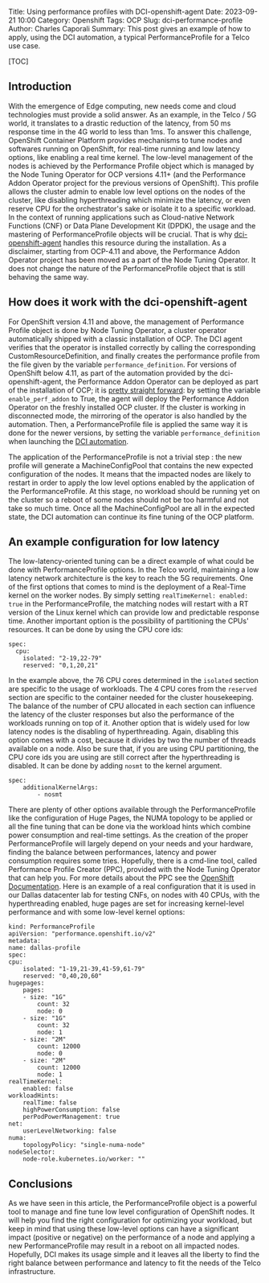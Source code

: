 Title: Using performance profiles with DCI-openshift-agent
Date: 2023-09-21 10:00
Category: Openshift
Tags: OCP
Slug: dci-performance-profile
Author: Charles Caporali
Summary: This post gives an example of how to apply, using the DCI automation, a typical PerformanceProfile for a Telco use case.

[TOC]

## Introduction

With the emergence of Edge computing, new needs come and cloud technologies must provide a solid answer. As an example, in the Telco / 5G world, it translates to a drastic reduction of the latency, from 50 ms response time in the 4G world to less than 1ms.
To answer this challenge, OpenShift Container Platform provides mechanisms to tune nodes and softwares running on OpenShift, for real-time running and low latency options, like enabling a real time kernel. The low-level management of the nodes is achieved by the Performance Profile object which is managed by the Node Tuning Operator for OCP versions 4.11+ (and the Performance Addon Operator project for the previous versions of OpenShift). This profile allows the cluster admin to enable low level options on the nodes of the cluster, like disabling hyperthreading which minimize the latency, or even reserve CPU for the orchestrator's sake or isolate it to a specific workload.
In the context of running applications such as Cloud-native Network Functions (CNF) or Data Plane Development Kit (DPDK), the usage and the mastering of PerformanceProfile objects will be crucial. That is why [dci-openshift-agent](https://github.com/redhat-cip/dci-openshift-agent) handles this resource during the installation.
As a disclaimer, starting from OCP-4.11 and above, the Performance Addon Operator project has been moved as a part of the Node Tuning Operator. It does not change the nature of the PerformanceProfile object that is still behaving the same way.

## How does it work with the dci-openshift-agent

For OpenShift version 4.11 and above, the management of Performance Profile object is done by Node Tuning Operator, a cluster operator automatically shipped with a classic installation of OCP. The DCI agent verifies that the operator is installed correctly by calling the corresponding CustomResourceDefinition, and finally creates the performance profile from the file given by the variable `performance_definition`.
For versions of OpenShift below 4.11, as part of the automation provided by the dci-openshift-agent, the Performance Addon Operator can be deployed as part of the installation of OCP; it is [pretty straight forward](https://doc.distributed-ci.io/dci-openshift-agent/#ansible-variables): by setting the variable `enable_perf_addon` to True, the agent will deploy the Performance Addon Operator on the freshly installed OCP cluster. If the cluster is working in disconnected mode, the mirroring of the operator is also handled by the automation. Then, a PerformanceProfile file is applied the same way it is done for the newer versions, by setting the variable `performance_definition` when launching the [DCI automation](https://github.com/redhat-cip/dci-openshift-agent/blob/master/plays/deploy-operators.yml#L151C1-L162C44).

The application of the PerformanceProfile is not a trivial step : the new profile will generate a MachineConfigPool that contains the new expected configuration of the nodes. It means that the impacted nodes are likely to restart in order to apply the low level options enabled by the application of the PerformanceProfile. At this stage, no workload should be running yet on the cluster so a reboot of some nodes should not be too harmful and not take so much time. Once all the MachineConfigPool are all in the expected state, the DCI automation can continue its fine tuning of the OCP platform.

## An example configuration for low latency

The low-latency-oriented tuning can be a direct example of what could be done with PerformanceProfile options. In the Telco world, maintaining a low latency network architecture is the key to reach the 5G requirements. One of the first options that comes to mind is the deployment of a Real-Time kernel on the worker nodes. By simply setting `realTimeKernel: enabled: true` in the PerformanceProfile, the matching nodes will restart with a RT version of the Linux kernel which can provide low and predictable response time.
Another important option is the possibility of partitioning the CPUs' resources. It can be done by using the CPU core ids:

    spec:
      cpu:
        isolated: "2-19,22-79"
        reserved: "0,1,20,21"

In the example above, the 76 CPU cores determined in the `isolated` section are specific to the usage of workloads. The 4 CPU cores from the `reserved` section are specific to the container needed for the cluster housekeeping. The balance of the number of CPU allocated in each section can influence the latency of the cluster responses but also the performance of the workloads running on top of it.
Another option that is widely used for low latency nodes is the disabling of hyperthreading. Again, disabling this option comes with a cost, because it divides by two the number of threads available on a node. Also be sure that, if you are using CPU partitioning, the CPU core ids you are using are still correct after the hyperthreading is disabled. It can be done by adding `nosmt` to the kernel argument.

    spec:
        additionalKernelArgs:
            - nosmt

There are plenty of other options available through the PerformanceProfile like the configuration of Huge Pages, the NUMA topology to be applied or all the fine tuning that can be done via the workload hints which combine power consumption and real-time settings. As the creation of the proper PerformanceProfile will largely depend on your needs and your hardware, finding the balance between performances, latency and power consumption requires some tries. Hopefully, there is a cmd-line tool, called Performance Profile Creator (PPC), provided with the Node Tuning Operator that can help you. For more details about the PPC see the [OpenShift Documentation](https://docs.openshift.com/container-platform/4.13/scalability_and_performance/cnf-create-performance-profiles.html).
Here is an example of a real configuration that it is used in our Dallas datacenter lab for testing CNFs, on nodes with 40 CPUs, with the hyperthreading enabled, huge pages are set for increasing kernel-level performance and with some low-level kernel options:

    kind: PerformanceProfile
    apiVersion: "performance.openshift.io/v2"
    metadata:
    name: dallas-profile
    spec:
    cpu:
        isolated: "1-19,21-39,41-59,61-79"
        reserved: "0,40,20,60"
    hugepages:
        pages:
        - size: "1G"
            count: 32
            node: 0
        - size: "1G"
            count: 32
            node: 1
        - size: "2M"
            count: 12000
            node: 0
        - size: "2M"
            count: 12000
            node: 1
    realTimeKernel:
        enabled: false
    workloadHints:
        realTime: false
        highPowerConsumption: false
        perPodPowerManagement: true
    net:
        userLevelNetworking: false
    numa:
        topologyPolicy: "single-numa-node"
    nodeSelector:
        node-role.kubernetes.io/worker: ""

## Conclusions

As we have seen in this article, the PerformanceProfile object is a powerful tool to manage and fine tune low level configuration of OpenShift nodes. It will help you find the right configuration for optimizing your workload, but keep in mind that using these low-level options can have a significant impact (positive or negative) on the performance of a node and applying a new PerformanceProfile may result in a reboot on all impacted nodes. Hopefully, DCI makes its usage simple and it leaves all the liberty to find the right balance between performance and latency to fit the needs of the Telco infrastructure.

